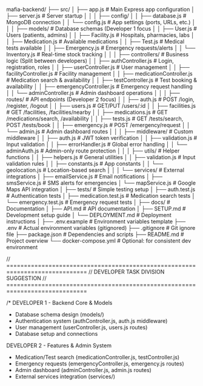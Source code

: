 mafia-backend/
├── src/
│   ├── app.js                      # Main Express app configuration
│   ├── server.js                   # Server startup
│   │
│   ├── config/
│   │   ├── database.js             # MongoDB connection
│   │   └── config.js               # App settings (ports, URLs, etc.)
│   │
│   ├── models/                     # Database schemas (Developer 1 focus
│   │   ├── User.js                 # Users (patients, admins)
│   │   ├── Facility.js             # Hospitals, pharmacies, labs
│   │   ├── Medication.js           # Available medications
│   │   ├── Test.js                 # Medical tests available
│   │   ├── Emergency.js            # Emergency requests/alerts
│   │   └── Inventory.js            # Real-time stock tracking
│   │
│   ├── controllers/                # Business logic (Split between developers)
│   │   ├── authController.js       # Login, registration, roles
│   │   ├── userController.js       # User management
│   │   ├── facilityController.js   # Facility management
│   │   ├── medicationController.js # Medication search & availability
│   │   ├── testController.js       # Test booking & availability
│   │   ├── emergencyController.js  # Emergency request handling
│   │   └── adminController.js      # Admin dashboard operations
│   │
│   ├── routes/                     # API endpoints (Developer 2 focus)
│   │   ├── auth.js                 # POST /login, /register, /logout
│   │   ├── users.js                # GET/PUT /users/:id
│   │   ├── facilities.js           # GET /facilities, /facilities/nearby
│   │   ├── medications.js          # GET /medications/search, /availability
│   │   ├── tests.js                # GET /tests/search, POST /tests/book
│   │   ├── emergency.js            # POST /emergency/request
│   │   └── admin.js                # Admin dashboard routes
│   │
│   ├── middleware/                 # Custom middleware
│   │   ├── auth.js                 # JWT token verification
│   │   ├── validation.js           # Input validation
│   │   ├── errorHandler.js         # Global error handling
│   │   └── adminAuth.js            # Admin-only route protection
│   │
│   ├── utils/                      # Helper functions
│   │   ├── helpers.js              # General utilities
│   │   ├── validation.js           # Input validation rules
│   │   ├── constants.js            # App constants
│   │   └── geolocation.js          # Location-based search
│   │
│   └── services/                   # External integrations
│       ├── emailService.js         # Email notifications
│       ├── smsService.js           # SMS alerts for emergencies
│       └── mapService.js           # Google Maps API integration
│
├── tests/                          # Simple testing setup
│   ├── auth.test.js                # Authentication tests
│   ├── medication.test.js          # Medication search tests
│   └── emergency.test.js           # Emergency request tests
│
├── docs/                           # Documentation
│   ├── API.md                      # API documentation
│   ├── SETUP.md                    # Development setup guide
│   └── DEPLOYMENT.md               # Deployment instructions
│
├── .env.example                    # Environment variables template
├── .env                            # Actual environment variables (gitignored)
├── .gitignore                      # Git ignore file
├── package.json                    # Dependencies and scripts
├── README.md                       # Project overview
└── docker-compose.yml              # Optional: for consistent dev environment

// =============================================================================
// DEVELOPER TASK DIVISION SUGGESTION
// =============================================================================

/* 
DEVELOPER 1 - Backend Core & Models
- Database schema design (models/)
- Authentication system (authController.js, auth.js middleware)
- User management (userController.js, users.js routes)
- Database setup and connections

DEVELOPER 2 - Features & Admin System  
- Medication/Test search (medicationController.js, testController.js)
- Emergency requests (emergencyController.js, emergency.js routes)
- Admin dashboard (adminController.js, admin.js routes)
- External services integration (services/)
